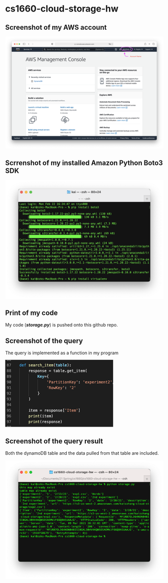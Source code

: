 # cs1660-cloud-storage-hw

## Screenshot of my AWS account

![AWS Account](./aws_portal.png "AWS Portal")

## Scrrenshot of my installed Amazon Python Boto3 SDK

![Boto3 SDK](./boto3_installed.png "boto3 SDK installed")

## Print of my code

My code (***storage.py***) is pushed onto this github repo.

## Screenshot of the query

The query is implemented as a function in my program

![Query](./query.png "Query Request")

## Screenshot of the query result

Both the dynamoDB table and the data pulled from that table are included.

![Query Result](./query_result.png "Query Result")
